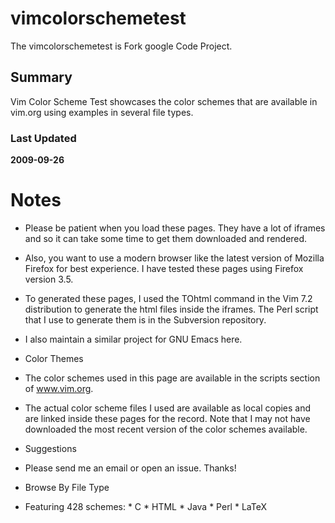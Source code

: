# vimcolorschemetest
The vimcolorschemetest is Fork google Code Project.

## Summary

Vim Color Scheme Test showcases the color schemes that are available in vim.org using examples in several file types.

### Last Updated

__2009-09-26__

# Notes #

* Please be patient when you load these pages. They have a lot of iframes and so it can take some time to get them downloaded and rendered.

* Also, you want to use a modern browser like the latest version of Mozilla Firefox for best experience. I have tested these pages using Firefox version 3.5.

* To generated these pages, I used the TOhtml command in the Vim 7.2 distribution to generate the html files inside the iframes. The Perl script that I use to generate them is in the Subversion repository.

* I also maintain a similar project for GNU Emacs here.

* Color Themes

* The color schemes used in this page are available in the scripts section of www.vim.org.

* The actual color scheme files I used are available as local copies and are linked inside these pages for the record. Note that I may not have downloaded the most recent version of the color schemes available.

* Suggestions

* Please send me an email or open an issue. Thanks!

* Browse By File Type

* Featuring 428 schemes: * C * HTML * Java * Perl * LaTeX
